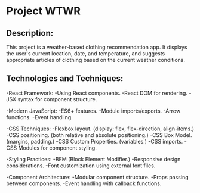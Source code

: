 # Project WTWR

## Description:

This project is a weather-based clothing recommendation app. It displays the user's current location, date, and temperature, and suggests appropriate articles of clothing based on the current weather conditions.

## Technologies and Techniques:

-React Framework:
-Using React components.
-React DOM for rendering.
-JSX syntax for component structure.

-Modern JavaScript:
-ES6+ features.
-Module imports/exports.
-Arrow functions.
-Event handling.

-CSS Techniques:
-Flexbox layout. (display: flex, flex-direction, align-items.)
-CSS positioning. (both relative and absolute positioning.)
-CSS Box Model. (margins, padding.)
-CSS Custom Properties. (variables.)
-CSS imports.
-CSS Modules for component styling.

-Styling Practices:
-BEM (Block Element Modifier.)
-Responsive design considerations.
-Font customization using external font files.

-Component Architecture:
-Modular component structure.
-Props passing between components.
-Event handling with callback functions.

